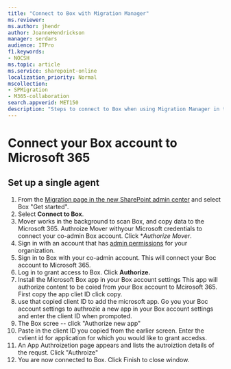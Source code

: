 ```yaml
---
title: "Connect to Box with Migration Manager"
ms.reviewer: 
ms.author: jhendr
author: JoanneHendrickson
manager: serdars
audience: ITPro
f1.keywords:
- NOCSH
ms.topic: article
ms.service: sharepoint-online
localization_priority: Normal
mscollection:
- SPMigration
- M365-collaboration
search.appverid: MET150
description: "Steps to connect to Box when using Migration Manager in the SharePoint Admin center."
---
```


# Connect your Box account to Microsoft 365


## Set up a single agent

1. From the [Migration page in the new SharePoint admin center](https://admin.microsoft.com/sharepoint?page=migrationCenter&modern) and select Box "Get started".
2. Select **Connect to Box**. 
3. Mover works in the background to scan Box, and copy data to the Microsoft 365.  Authroize Mover withyour Microsoft credentials to connect your co-admin Box account. Click **Authorize Mover*.
4. Sign in with an account that has [admin permissions](/sharepoint/sharepoint-admin-role) for your organization.  
5. Sign in to Box with your co-admin account. This will connect your Boc account to Microsoft 365.
6. Log in to grant access to Box.  Click **Authorize.**
7. Install the Microsoft Box app in your Box account settings  This app will authorize content to be coied from your Box account to Mcirosoft 365.  First copy the app cliet ID click copy.
8. use that copied client ID to add the microsoft app.  Go you your Boc account settings to authrozie a new app in your Box account settings and enter the client ID when prompoted.
9. The Box scree -- click "Authorize new app"
10. Paste in the client ID you copied from the earlier screen.  Enter the cvlient id for application for which you would like to grant accedss.
11. An App Authroizetion page appears and lists the autroiztion details of the requst.  Click "Authroize"
12. You are now connected to Box. Click Finish to close window.




 
